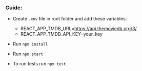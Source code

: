 
### Guide:

* Create `.env` file in root folder and add these variables:

    * REACT_APP_TMDB_URL=https://api.themoviedb.org/3/
    * REACT_APP_TMDB_API_KEY=your_key
 
* Run `npm install`
* Run `npm start`
* To run tests run `npm test`
